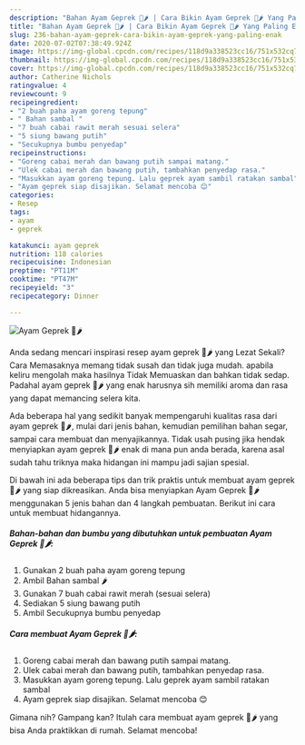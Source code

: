 ```yaml
---
description: "Bahan Ayam Geprek 🍗🌶️ | Cara Bikin Ayam Geprek 🍗🌶️ Yang Paling Enak"
title: "Bahan Ayam Geprek 🍗🌶️ | Cara Bikin Ayam Geprek 🍗🌶️ Yang Paling Enak"
slug: 236-bahan-ayam-geprek-cara-bikin-ayam-geprek-yang-paling-enak
date: 2020-07-02T07:38:49.924Z
image: https://img-global.cpcdn.com/recipes/118d9a338523cc16/751x532cq70/ayam-geprek-🍗🌶️-foto-resep-utama.jpg
thumbnail: https://img-global.cpcdn.com/recipes/118d9a338523cc16/751x532cq70/ayam-geprek-🍗🌶️-foto-resep-utama.jpg
cover: https://img-global.cpcdn.com/recipes/118d9a338523cc16/751x532cq70/ayam-geprek-🍗🌶️-foto-resep-utama.jpg
author: Catherine Nichols
ratingvalue: 4
reviewcount: 9
recipeingredient:
- "2 buah paha ayam goreng tepung"
- " Bahan sambal "
- "7 buah cabai rawit merah sesuai selera"
- "5 siung bawang putih"
- "Secukupnya bumbu penyedap"
recipeinstructions:
- "Goreng cabai merah dan bawang putih sampai matang."
- "Ulek cabai merah dan bawang putih, tambahkan penyedap rasa."
- "Masukkan ayam goreng tepung. Lalu geprek ayam sambil ratakan sambal"
- "Ayam geprek siap disajikan. Selamat mencoba 😊"
categories:
- Resep
tags:
- ayam
- geprek

katakunci: ayam geprek 
nutrition: 118 calories
recipecuisine: Indonesian
preptime: "PT11M"
cooktime: "PT47M"
recipeyield: "3"
recipecategory: Dinner

---
```



![Ayam Geprek 🍗🌶️](https://img-global.cpcdn.com/recipes/118d9a338523cc16/751x532cq70/ayam-geprek-🍗🌶️-foto-resep-utama.jpg)

Anda sedang mencari inspirasi resep ayam geprek 🍗🌶️ yang Lezat Sekali? Cara Memasaknya memang tidak susah dan tidak juga mudah. apabila keliru mengolah maka hasilnya Tidak Memuaskan dan bahkan tidak sedap. Padahal ayam geprek 🍗🌶️ yang enak harusnya sih memiliki aroma dan rasa yang dapat memancing selera kita.

Ada beberapa hal yang sedikit banyak mempengaruhi kualitas rasa dari ayam geprek 🍗🌶️, mulai dari jenis bahan, kemudian pemilihan bahan segar, sampai cara membuat dan menyajikannya. Tidak usah pusing jika hendak menyiapkan ayam geprek 🍗🌶️ enak di mana pun anda berada, karena asal sudah tahu triknya maka hidangan ini mampu jadi sajian spesial.




Di bawah ini ada beberapa tips dan trik praktis untuk membuat ayam geprek 🍗🌶️ yang siap dikreasikan. Anda bisa menyiapkan Ayam Geprek 🍗🌶️ menggunakan 5 jenis bahan dan 4 langkah pembuatan. Berikut ini cara untuk membuat hidangannya.

<!--inarticleads1-->

##### Bahan-bahan dan bumbu yang dibutuhkan untuk pembuatan Ayam Geprek 🍗🌶️:

1. Gunakan 2 buah paha ayam goreng tepung
1. Ambil  Bahan sambal 🌶️
1. Gunakan 7 buah cabai rawit merah (sesuai selera)
1. Sediakan 5 siung bawang putih
1. Ambil Secukupnya bumbu penyedap




<!--inarticleads2-->

##### Cara membuat Ayam Geprek 🍗🌶️:

1. Goreng cabai merah dan bawang putih sampai matang.
1. Ulek cabai merah dan bawang putih, tambahkan penyedap rasa.
1. Masukkan ayam goreng tepung. Lalu geprek ayam sambil ratakan sambal
1. Ayam geprek siap disajikan. Selamat mencoba 😊




Gimana nih? Gampang kan? Itulah cara membuat ayam geprek 🍗🌶️ yang bisa Anda praktikkan di rumah. Selamat mencoba!
